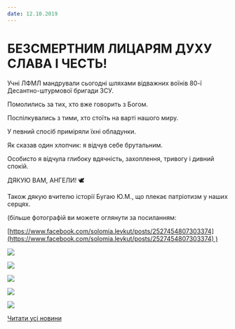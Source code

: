 ```yaml
---
date: 12.10.2019
---
```

# БЕЗСМЕРТНИМ ЛИЦАРЯМ ДУХУ СЛАВА І ЧЕСТЬ!

Учні ЛФМЛ мандрували сьогодні шляхами відважних воїнів 80-ї Десантно-штурмової бригади ЗСУ.

Помолились за тих, хто вже говорить з Богом.

Поспілкувались з тими, хто стоїть на варті нашого миру.

У певний спосіб приміряли їхні обладунки.

Як сказав один хлопчик: я відчув себе брутальним.

Особисто я відчула глибоку вдячність, захоплення, тривогу і дивний спокій.

ДЯКУЮ ВАМ, АНГЕЛИ! 🕊️

Також дякую вчителю історії Бугаю Ю.М., що плекає патріотизм у наших серцях.

(більше фотографій ви можете оглянути за посиланням:

[https://www.facebook.com/solomia.levkut/posts/2527454807303374](https://www.facebook.com/solomia.levkut/posts/2527454807303374) )

![](/images/blog/безсмертним-лицарям-духу-слава-і-честь/v0.jpg)

![](/images/blog/безсмертним-лицарям-духу-слава-і-честь/v2.jpg)

![](/images/blog/безсмертним-лицарям-духу-слава-і-честь/v4.jpg)

![](/images/blog/безсмертним-лицарям-духу-слава-і-честь/v3.jpg)

![](/images/blog/безсмертним-лицарям-духу-слава-і-честь/v1.jpg)

[Читати усі новини](/news)
